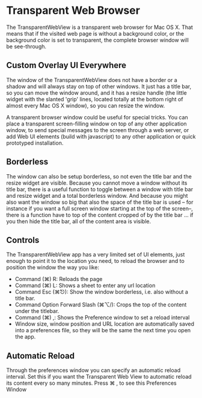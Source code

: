 Transparent Web Browser
=======================

The TransparentWebView is a transparent web browser for Mac OS X. That means that if the visited web page is without a background color, or the background color is set to transparent, the complete browser window will be see-through.

Custom Overlay UI Everywhere
----------------------------

The window of the TransparentWebView does not have a border or a shadow and will always stay on top of other windows. It just has a title bar, so you can move the window around, and it has a resize handle (the little widget with the slanted 'grip' lines, located totally at the bottom right of almost every Mac OS X window), so you can resize the window.

A transparent browser window could be useful for special tricks. You can place a transparent screen-filling window on top of any other application window, to send special messages to the screen through a web server, or add Web UI elements (build with javascript) to any other application or quick prototyped installation.

Borderless
----------
 
The window can also be setup borderless, so not even the title bar and the resize widget are visible. Because you cannot move a window without its title bar, there is a useful function to toggle between a window with title bar and resize widget and a total borderless window. And because you might also want the window so big that also the space of the title bar is used – for instance if you want a full screen window starting at the top of the screen–, there is a function have to top of the content cropped of by the title bar ... if you then hide the title bar, all of the content area is visible.

Controls
--------

The TransparentWebView app has a very limited set of UI elements, just enough to point it to the location you need, to reload the browser and to position the window the way you like:

 - Command (⌘) R: Reloads the page
 - Command (⌘) L: Shows a sheet to enter any url location
 - Command Esc (⌘⎋): Show the window borderless, i.e. also without a title bar.
 - Command Option Forward Slash (⌘⌥/): Crops the top of the content under the titlebar.
 - Command (⌘) ,: Shows the Preference window to set a reload interval
 - Window size, window position and URL location are automatically saved into a preferences file, so they will be the same the next time you open the app.
 
Automatic Reload
----------------

Through the preferences window you can specify an automatic reload interval. Set this if you want the Transparent Web View to automatic reload its content every so many minutes. Press ⌘ , to see this Preferences Window

